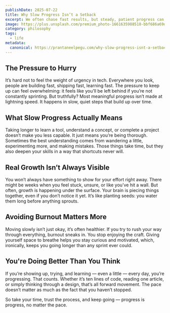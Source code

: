 ```yaml
---
publishDate: 2025-07-22
title: Why Slow Progress Isn’t a Setback
excerpt: We often chase fast results, but steady, patient progress can be just as — if not more — powerful. Here's why it's okay to move at your own pace.
image: https://plus.unsplash.com/premium_photo-1661635988518-bbf686a69d39?q=80&w=1740&auto=format&fit=crop&ixlib=rb-4.1.0&ixid=M3wxMjA3fDB8MHxwaG90by1wYWdlfHx8fGVufDB8fHx8fA%3D%3D
category: philosophy
tags:
  - life
metadata:
  canonical: https://prantaneelpegu.com/why-slow-progress-isnt-a-setback
---
```


## The Pressure to Hurry

It’s hard not to feel the weight of urgency in tech. Everywhere you look, people are building fast, shipping fast, learning fast. The pressure to keep up can feel overwhelming: it feels like you’ll be left behind if you’re not constantly sprinting. But truthfully? Most meaningful progress isn’t made at lightning speed. It happens in slow, quiet steps that build up over time.

## What Slow Progress Actually Means

Taking longer to learn a tool, understand a concept, or complete a project doesn’t make you less capable. It just means you’re being thorough. Sometimes the best understanding comes from wandering a little, experimenting more, and making mistakes. Those things take time, but they also deepen your skills in a way that shortcuts never will.

## Real Growth Isn’t Always Visible

You won’t always have something to show for your effort right away. There might be weeks when you feel stuck, unsure, or like you’ve hit a wall. But often, growth is happening under the surface. Your brain is piecing things together, even if you don’t notice it yet. It’s like planting seeds: you water them long before anything sprouts.

## Avoiding Burnout Matters More

Moving slowly isn’t just okay, it’s often healthier. If you try to rush your way through everything, burnout sneaks in. You stop enjoying the craft. Giving yourself space to breathe helps you stay curious and motivated, which, ironically, keeps you going longer than any sprint ever could.

## You're Doing Better Than You Think

If you’re showing up, trying, and learning — even a little — every day, you’re progressing. That counts. Whether it’s ten lines of code, reading one article, or simply thinking through a design, that’s all forward movement. The pace doesn’t matter as much as the fact that you haven’t stopped.

So take your time, trust the process, and keep going — progress is progress, no matter the pace.
